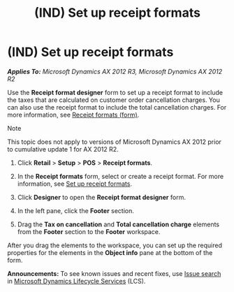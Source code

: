 ﻿---
title: (IND) Set up receipt formats
TOCTitle: (IND) Set up receipt formats
ms:assetid: b4fbba60-23d0-4290-ba26-cf8016a38995
ms:mtpsurl: https://technet.microsoft.com/en-us/library/Dn308521(v=AX.60)
ms:contentKeyID: 54971747
ms.date: 05/16/2014
mtps_version: v=AX.60
f1_keywords:
- Forms.RetailFormLayout
- IN - 00015
---

# (IND) Set up receipt formats 


_**Applies To:** Microsoft Dynamics AX 2012 R3, Microsoft Dynamics AX 2012 R2_

Use the **Receipt format designer** form to set up a receipt format to include the taxes that are calculated on customer order cancellation charges. You can also use the receipt format to include the total cancellation charges. For more information, see [Receipt formats (form)](https://technet.microsoft.com/en-us/library/hh597228\(v=ax.60\)).


> [!NOTE]
> <P>This topic does not apply to versions of Microsoft Dynamics AX 2012 prior to cumulative update 1 for AX 2012 R2.</P>



1.  Click **Retail** \> **Setup** \> **POS** \> **Receipt formats**.

2.  In the **Receipt formats** form, select or create a receipt format. For more information, see [Set up receipt formats](set-up-receipt-formats.md).

3.  Click **Designer** to open the **Receipt format designer** form.

4.  In the left pane, click the **Footer** section.

5.  Drag the **Tax on cancellation** and **Total cancellation charge** elements from the **Footer** section to the **Footer** workspace.

After you drag the elements to the workspace, you can set up the required properties for the elements in the **Object info** pane at the bottom of the form.

  
**Announcements:** To see known issues and recent fixes, use [Issue search](http://go.microsoft.com/fwlink/?linkid=389258) in [Microsoft Dynamics Lifecycle Services](http://go.microsoft.com/fwlink/?linkid=306505) (LCS).

